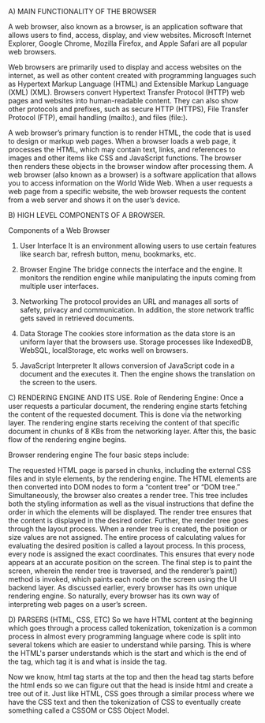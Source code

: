 A)	MAIN FUNCTIONALITY OF THE BROWSER

A web browser, also known as a browser, is an application software that allows users to find, access, display, and view websites. Microsoft Internet Explorer, Google Chrome, Mozilla Firefox, and Apple Safari are all popular web browsers.

Web browsers are primarily used to display and access websites on the internet, as well as other content created with programming languages such as Hypertext Markup Language (HTML) and Extensible Markup Language (XML) (XML). Browsers convert Hypertext Transfer Protocol (HTTP) web pages and websites into human-readable content. They can also show other protocols and prefixes, such as secure HTTP (HTTPS), File Transfer Protocol (FTP), email handling (mailto:), and files (file:).

A web browser’s primary function is to render HTML, the code that is used to design or markup web pages. When a browser loads a web page, it processes the HTML, which may contain text, links, and references to images and other items like CSS and JavaScript functions. The browser then renders these objects in the browser window after processing them. A web browser (also known as a browser) is a software application that allows you to access information on the World Wide Web. When a user requests a web page from a specific website, the web browser requests the content from a web server and shows it on the user’s device.

B)	HIGH LEVEL COMPONENTS OF A BROWSER.

Components of a Web Browser
1. User Interface
It is an environment allowing users to use certain features like search bar, refresh button, menu, bookmarks, etc.

2. Browser Engine
The bridge connects the interface and the engine. It monitors the rendition engine while manipulating the inputs coming from multiple user interfaces.

3. Networking
The protocol provides an URL and manages all sorts of safety, privacy and communication.
In addition, the store network traffic gets saved in retrieved documents.

4. Data Storage
The cookies store information as the data store is an uniform layer that the browsers use. Storage processes like IndexedDB, WebSQL, localStorage, etc works well on browsers.

5. JavaScript Interpreter
It allows conversion of JavaScript code in a document and the executes it. Then the engine shows the translation on the screen to the users.

C)	RENDERING ENGINE AND ITS USE.
Role of Rendering Engine:
Once a user requests a particular document, the rendering engine starts fetching the content of the requested document. This is done via the networking layer. The rendering engine starts receiving the content of that specific document in chunks of 8 KBs from the networking layer. After this, the basic flow of the rendering engine begins.

Browser rendering engine
The four basic steps include:

The requested HTML page is parsed in chunks, including the external CSS files and in style elements, by the rendering engine. The HTML elements are then converted into DOM nodes to form a “content tree” or “DOM tree.”
Simultaneously, the browser also creates a render tree. This tree includes both the styling information as well as the visual instructions that define the order in which the elements will be displayed. The render tree ensures that the content is displayed in the desired order.
Further, the render tree goes through the layout process. When a render tree is created, the position or size values are not assigned. The entire process of calculating values for evaluating the desired position is called a layout process. In this process, every node is assigned the exact coordinates. This ensures that every node appears at an accurate position on the screen.
The final step is to paint the screen, wherein the render tree is traversed, and the renderer’s paint() method is invoked, which paints each node on the screen using the UI backend layer.
As discussed earlier, every browser has its own unique rendering engine. So naturally, every browser has its own way of interpreting web pages on a user’s screen.

D)	PARSERS (HTML, CSS, ETC)
So we have HTML content at the beginning which goes through a process called tokenization, tokenization is a common process in almost every programming language where code is split into several tokens which are easier to understand while parsing. This is where the HTML's parser understands which is the start and which is the end of the tag, which tag it is and what is inside the tag.

Now we know, html tag starts at the top and then the head tag starts before the html ends so we can figure out that the head is inside html and create a tree out of it.
Just like HTML, CSS goes through a similar process where we have the CSS text and then the tokenization of CSS to eventually create something called a CSSOM or CSS Object Model.

